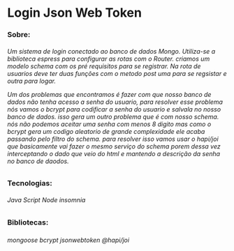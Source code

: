 <h1>Login Json Web Token</h1>

<h3>Sobre:</h3>
<h6>Um sistema de login conectado ao banco de dados Mongo.
Utiliza-se a biblioteca espress para configurar as rotas com o Router.
criamos um modelo schema com os pré requisitos para se registrar.
Na rota de usuarios deve ter duas funções com o metodo post uma para se regsistar e outra para logar.

Um dos problemas que encontramos é fazer com que nosso banco de dados não tenha acesso a senha do usuario, para resolver esse problema nós vamos o bcrypt para codificar a senha do usuario e salvala no nosso banco de dados.
isso gera um outro problema que é com nosso schema. nós não podemos aceitar uma senha com menos 8 digito mas como o bcrypt gera um codigo aleatorio de grande complexidade ele acaba passando pelo filtro do schema.
para resolver isso vamos usar o hapi/joi que basicamente vai fazer o mesmo serviço do schema porem dessa vez interceptando o dado que veio do html e mantendo a descrição da senha no banco de daodos.
 </h6>

<h3>Tecnologias:</h3>
<h6>Java Script
Node
insomnia
</h6>
<h3>Bibliotecas:<h3>
<h6>mongoose
bcrypt
jsonwebtoken
@hapi/joi</h6>